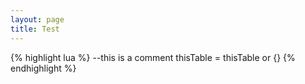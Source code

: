 ```yaml
---
layout: page
title: Test
---
```

{% highlight lua %}
--this is a comment
thisTable = thisTable or {}
{% endhighlight %}

